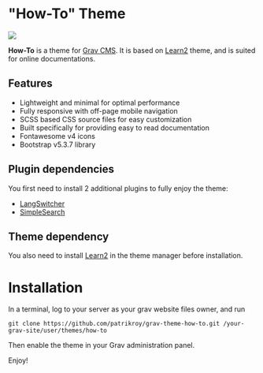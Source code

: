 # "How-To" Theme

![](assets/how-to-screenshots.jpg)

**How-To** is a theme for [Grav CMS](https://github.com/getgrav/grav). It is based on [Learn2](https://github.com/getgrav/grav-theme-learn2) theme, and is suited for online documentations.

## Features

* Lightweight and minimal for optimal performance
* Fully responsive with off-page mobile navigation
* SCSS based CSS source files for easy customization
* Built specifically for providing easy to read documentation
* Fontawesome v4 icons
* Bootstrap v5.3.7 library

## Plugin dependencies
You first need to install 2 additional plugins to fully enjoy the theme:

* [LangSwitcher](https://github.com/getgrav/grav-plugin-langswitcher)
* [SimpleSearch](https://github.com/getgrav/grav-plugin-simplesearch)

## Theme dependency
You also need to install [Learn2](https://github.com/getgrav/grav-theme-learn2) in the theme manager before installation.

# Installation
In a terminal, log to your server as your grav website files owner, and run

    git clone https://github.com/patrikroy/grav-theme-how-to.git /your-grav-site/user/themes/how-to

Then enable the theme in your Grav administration panel.

Enjoy!
